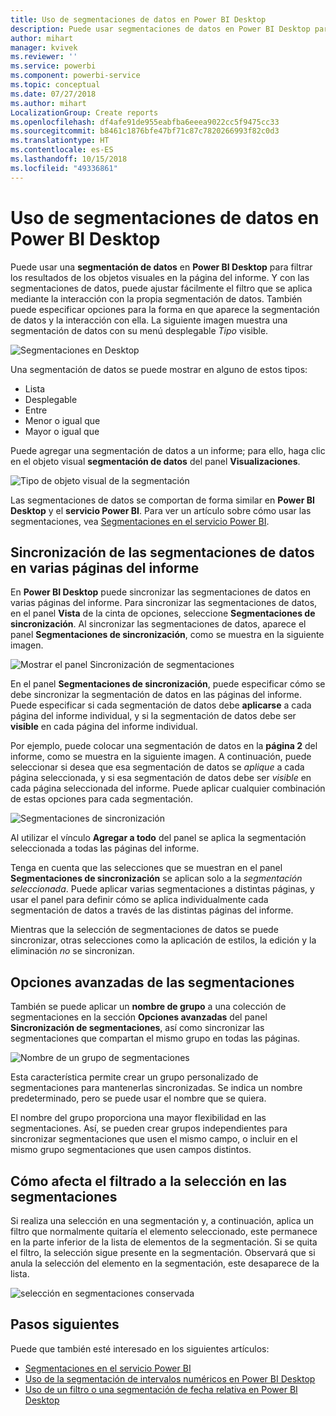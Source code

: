 ```yaml
---
title: Uso de segmentaciones de datos en Power BI Desktop
description: Puede usar segmentaciones de datos en Power BI Desktop para filtrar, resaltar y personalizar los informes.
author: mihart
manager: kvivek
ms.reviewer: ''
ms.service: powerbi
ms.component: powerbi-service
ms.topic: conceptual
ms.date: 07/27/2018
ms.author: mihart
LocalizationGroup: Create reports
ms.openlocfilehash: df4afe91de955eabfba6eeea9022cc5f9475cc33
ms.sourcegitcommit: b8461c1876bfe47bf71c87c7820266993f82c0d3
ms.translationtype: HT
ms.contentlocale: es-ES
ms.lasthandoff: 10/15/2018
ms.locfileid: "49336861"
---
```

# <a name="using-slicers-power-bi-desktop"></a>Uso de segmentaciones de datos en Power BI Desktop

Puede usar una **segmentación de datos** en **Power BI Desktop** para filtrar los resultados de los objetos visuales en la página del informe. Y con las segmentaciones de datos, puede ajustar fácilmente el filtro que se aplica mediante la interacción con la propia segmentación de datos. También puede especificar opciones para la forma en que aparece la segmentación de datos y la interacción con ella. La siguiente imagen muestra una segmentación de datos con su menú desplegable *Tipo* visible. 

![Segmentaciones en Desktop](./media/desktop-slicers/desktop-slicers_01.png)

Una segmentación de datos se puede mostrar en alguno de estos tipos:

* Lista
* Desplegable
* Entre
* Menor o igual que
* Mayor o igual que

Puede agregar una segmentación de datos a un informe; para ello, haga clic en el objeto visual **segmentación de datos** del panel **Visualizaciones**.

![Tipo de objeto visual de la segmentación](./media/desktop-slicers/desktop-slicers_02.png)

Las segmentaciones de datos se comportan de forma similar en **Power BI Desktop** y el **servicio Power BI**. Para ver un artículo sobre cómo usar las segmentaciones, vea [Segmentaciones en el servicio Power BI](power-bi-visualization-slicers.md).

## <a name="synchronize-slicers-across-report-pages"></a>Sincronización de las segmentaciones de datos en varias páginas del informe

En **Power BI Desktop** puede sincronizar las segmentaciones de datos en varias páginas del informe. Para sincronizar las segmentaciones de datos, en el panel **Vista** de la cinta de opciones, seleccione **Segmentaciones de sincronización**. Al sincronizar las segmentaciones de datos, aparece el panel **Segmentaciones de sincronización**, como se muestra en la siguiente imagen.

![Mostrar el panel Sincronización de segmentaciones](./media/desktop-slicers/desktop-slicers_03.png)

En el panel **Segmentaciones de sincronización**, puede especificar cómo se debe sincronizar la segmentación de datos en las páginas del informe. Puede especificar si cada segmentación de datos debe **aplicarse** a cada página del informe individual, y si la segmentación de datos debe ser **visible** en cada página del informe individual.

Por ejemplo, puede colocar una segmentación de datos en la **página 2** del informe, como se muestra en la siguiente imagen. A continuación, puede seleccionar si desea que esa segmentación de datos se *aplique* a cada página seleccionada, y si esa segmentación de datos debe ser *visible* en cada página seleccionada del informe. Puede aplicar cualquier combinación de estas opciones para cada segmentación. 

![Segmentaciones de sincronización](./media/desktop-slicers/desktop-slicers_04.png)

Al utilizar el vínculo **Agregar a todo** del panel se aplica la segmentación seleccionada a todas las páginas del informe.


Tenga en cuenta que las selecciones que se muestran en el panel **Segmentaciones de sincronización** se aplican solo a la *segmentación seleccionada*. Puede aplicar varias segmentaciones a distintas páginas, y usar el panel para definir cómo se aplica individualmente cada segmentación de datos a través de las distintas páginas del informe. 

Mientras que la selección de segmentaciones de datos se puede sincronizar, otras selecciones como la aplicación de estilos, la edición y la eliminación *no* se sincronizan. 

## <a name="advanced-options-for-slicers"></a>Opciones avanzadas de las segmentaciones

También se puede aplicar un **nombre de grupo** a una colección de segmentaciones en la sección **Opciones avanzadas** del panel **Sincronización de segmentaciones**, así como sincronizar las segmentaciones que compartan el mismo grupo en todas las páginas. 

![Nombre de un grupo de segmentaciones](./media/desktop-slicers/desktop-slicers_05.png)

Esta característica permite crear un grupo personalizado de segmentaciones para mantenerlas sincronizadas. Se indica un nombre predeterminado, pero se puede usar el nombre que se quiera. 

El nombre del grupo proporciona una mayor flexibilidad en las segmentaciones. Así, se pueden crear grupos independientes para sincronizar segmentaciones que usen el mismo campo, o incluir en el mismo grupo segmentaciones que usen campos distintos. 

## <a name="how-filtering-affects-selection-in-slicers"></a>Cómo afecta el filtrado a la selección en las segmentaciones

Si realiza una selección en una segmentación y, a continuación, aplica un filtro que normalmente quitaría el elemento seleccionado, este permanece en la parte inferior de la lista de elementos de la segmentación. Si se quita el filtro, la selección sigue presente en la segmentación. Observará que si anula la selección del elemento en la segmentación, este desaparece de la lista.

![selección en segmentaciones conservada](./media/desktop-slicers/retained-selection-in-slicers.gif)


## <a name="next-steps"></a>Pasos siguientes

Puede que también esté interesado en los siguientes artículos:

* [Segmentaciones en el servicio Power BI](power-bi-visualization-slicers.md)
* [Uso de la segmentación de intervalos numéricos en Power BI Desktop](../desktop-slicer-numeric-range.md)
* [Uso de un filtro o una segmentación de fecha relativa en Power BI Desktop](desktop-slicer-filter-date-range.md)

